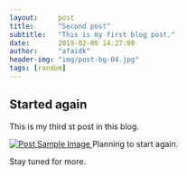 ```yaml
---
layout:     post
title:      "Second post"
subtitle:   "This is my first blog post."
date:       2019-02-06 14:27:00
author:     "afaidk"
header-img: "img/post-bg-04.jpg"
tags: [random]
---
```


<h2 class="section-heading">Started again</h2>

<p>This is my third st post in this blog.</p>

<a href="#">
    <img src="{{ site.baseurl }}/img/post-sample-image.jpg" alt="Post Sample Image">
</a>
<span class="caption text-muted">Planning to start again.</span>

<p>Stay tuned for more.</p>
